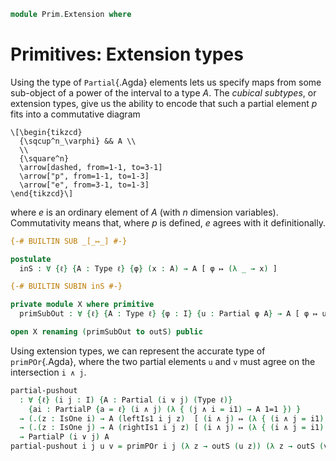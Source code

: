 <!--
```agda
open import Prim.Interval
open import Prim.Type
```
-->

```agda
module Prim.Extension where
```

# Primitives: Extension types

Using the type of `Partial`{.Agda} elements lets us specify maps from
some sub-object of a power of the interval to a type $A$. The _cubical
subtypes_, or extension types, give us the ability to encode that such a
partial element $p$ fits into a commutative diagram

```{.quiver}
\[\begin{tikzcd}
  {\sqcup^n_\varphi} && A \\
  \\
  {\square^n}
  \arrow[dashed, from=1-1, to=3-1]
  \arrow["p", from=1-1, to=1-3]
  \arrow["e", from=3-1, to=1-3]
\end{tikzcd}\]
```

where $e$ is an ordinary element of $A$ (with $n$ dimension variables).
Commutativity means that, where $p$ is defined, $e$ agrees with it
definitionally.

```agda
{-# BUILTIN SUB _[_↦_] #-}

postulate
  inS : ∀ {ℓ} {A : Type ℓ} {φ} (x : A) → A [ φ ↦ (λ _ → x) ]

{-# BUILTIN SUBIN inS #-}

private module X where primitive
  primSubOut : ∀ {ℓ} {A : Type ℓ} {φ : I} {u : Partial φ A} → A [ φ ↦ u ] → A

open X renaming (primSubOut to outS) public
```

Using extension types, we can represent the accurate type of
`primPOr`{.Agda}, where the two partial elements `u` and `v` must agree
on the intersection `i ∧ j`.

```agda
partial-pushout
  : ∀ {ℓ} (i j : I) {A : Partial (i ∨ j) (Type ℓ)}
    {ai : PartialP {a = ℓ} (i ∧ j) (λ { (j ∧ i = i1) → A 1=1 }) }
  → (.(z : IsOne i) → A (leftIs1 i j z)  [ (i ∧ j) ↦ (λ { (i ∧ j = i1) → ai 1=1 }) ])
  → (.(z : IsOne j) → A (rightIs1 i j z) [ (i ∧ j) ↦ (λ { (i ∧ j = i1) → ai 1=1 }) ])
  → PartialP (i ∨ j) A
partial-pushout i j u v = primPOr i j (λ z → outS (u z)) (λ z → outS (v z))
```
